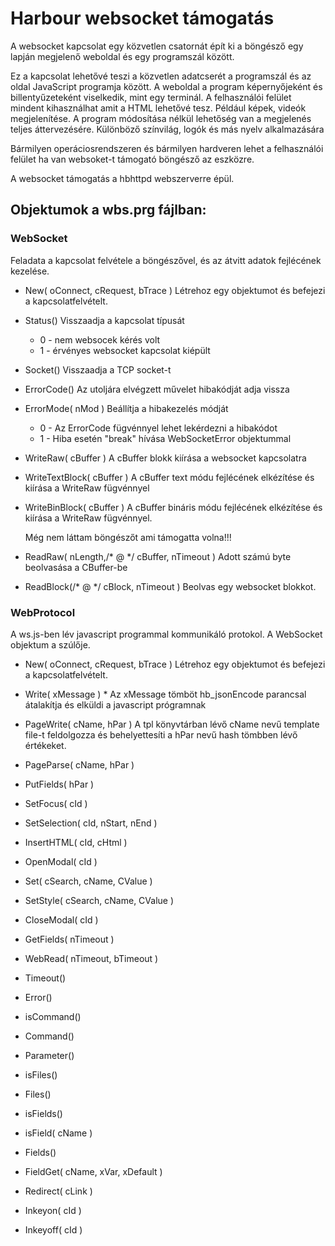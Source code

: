 # Harbour websocket támogatás

A websocket kapcsolat egy közvetlen csatornát épít ki a böngésző egy lapján megjelenő weboldal és egy programszál között.

Ez a kapcsolat lehetővé teszi a közvetlen adatcserét a programszál és az oldal JavaScript programja között.
A weboldal a program képernyőjeként és billentyűzeteként viselkedik, mint egy terminál.
A felhasználói felület mindent kihasználhat amit a HTML lehetővé tesz.
Például képek, videók megjelenítése. A program módosítása nélkül lehetőség van a megjelenés teljes áttervezésére.
Különböző színvilág, logók és más nyelv alkalmazására

Bármilyen operáciosrendszeren és bármilyen hardveren lehet a felhasználói felület ha van websoket-t támogató böngésző az eszközre.

A websocket támogatás a hbhttpd webszerverre épül.

## Objektumok a wbs.prg fájlban:

### WebSocket
   Feladata a kapcsolat felvétele a böngészővel, és az átvitt adatok fejlécének kezelése.
     
* New( oConnect, cRequest, bTrace )
  Létrehoz egy objektumot és befejezi a kapcsolatfelvételt.

* Status()
  Visszaadja a kapcsolat típusát
   - 0 - nem websocek kérés volt
   - 1 - érvényes websocket kapcsolat kiépült

*   Socket()
    Visszaadja a TCP socket-t 

*    ErrorCode()
     Az utoljára elvégzett művelet hibakódját adja vissza

*    ErrorMode( nMod )
       Beállítja a hibakezelés módját
       -  0 - Az ErrorCode fügvénnyel lehet lekérdezni a hibakódot
       -  1 - Hiba esetén "break" hívása WebSocketError objektummal

*   WriteRaw( cBuffer )
       A cBuffer blokk kiírása a websocket kapcsolatra

*    WriteTextBlock( cBuffer )
       A cBuffer text módu fejlécének elkézítése és kiírása a WriteRaw fügvénnyel

*    WriteBinBlock( cBuffer )
       A cBuffer bináris módu fejlécének elkézítése és kiírása a WriteRaw fügvénnyel.
       
       Még nem láttam böngészőt ami támogatta volna!!!

*    ReadRaw( nLength,/* @ */ cBuffer, nTimeout )
       Adott számú byte beolvasása a CBuffer-be

*    ReadBlock(/* @ */ cBlock, nTimeout )
       Beolvas egy websocket blokkot.

### WebProtocol
   A ws.js-ben lév javascript programmal kommunikáló protokol.
   A WebSocket objektum a szúlője.
    
   * New( oConnect, cRequest, bTrace )
   Létrehoz egy objektumot és befejezi a kapcsolatfelvételt.

   * Write( xMessage ) *
   Az xMessage tömböt hb_jsonEncode parancsal átalakítja és elküldi a javascript prógramnak
   
   * PageWrite( cName, hPar )
   A tpl könyvtárban lévő cName nevű template file-t feldolgozza és behelyettesíti a hPar nevű hash tömbben lévő értékeket.
   
   * PageParse( cName, hPar )
   * PutFields( hPar )
   * SetFocus( cId )
   * SetSelection( cId, nStart, nEnd )
   * InsertHTML( cId, cHtml )
   * OpenModal( cId )
   * Set( cSearch, cName, CValue )
   * SetStyle( cSearch, cName, CValue )
   * CloseModal( cId )
   * GetFields( nTimeout )
   * WebRead( nTimeout, bTimeout )
   * Timeout()
   * Error()
   * isCommand()
   * Command()
   * Parameter()
   * isFiles()
   * Files()
   * isFields()
   * isField( cName )
   * Fields()
   * FieldGet( cName, xVar, xDefault )
   * Redirect( cLink )
   * Inkeyon( cId )
   * Inkeyoff( cId )

   